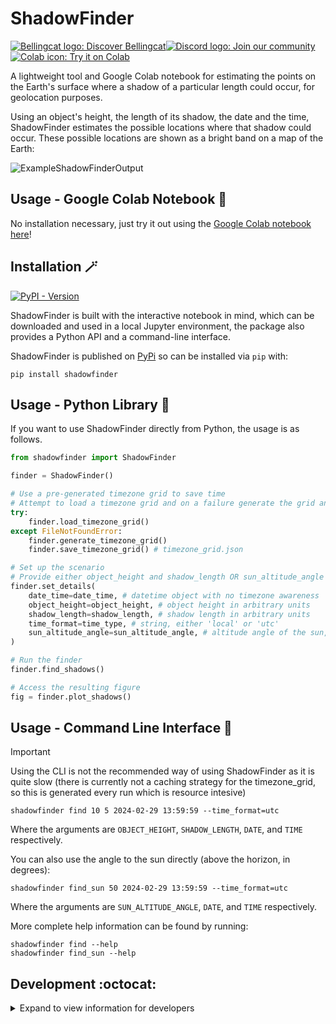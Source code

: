 # ShadowFinder

<a href="https://www.bellingcat.com"><img alt="Bellingcat logo: Discover Bellingcat" src="https://img.shields.io/badge/Discover%20Bellingcat-%20?style=for-the-badge&logo=data%3Aimage%2Fpng%3Bbase64%2CiVBORw0KGgoAAAANSUhEUgAAAA4AAAAYCAYAAADKx8xXAAABhGlDQ1BJQ0MgcHJvZmlsZQAAKJF9kT1Iw0AcxV9TS0UqDnZQEcxQneyiIo6likWwUNoKrTqYXPoFTRqSFBdHwbXg4Mdi1cHFWVcHV0EQ%2FABxdnBSdJES%2F5cUWsR4cNyPd%2Fced%2B8AoVllqtkTA1TNMtKJuJjLr4rBVwQwhhBEDEvM1JOZxSw8x9c9fHy9i%2FIs73N%2Fjn6lYDLAJxLHmG5YxBvEs5uWznmfOMzKkkJ8Tjxp0AWJH7kuu%2FzGueSwwDPDRjY9TxwmFktdLHcxKxsq8QxxRFE1yhdyLiuctzir1Tpr35O%2FMFTQVjJcpzmKBJaQRIo6klFHBVVYiNKqkWIiTftxD%2F%2BI40%2BRSyZXBYwcC6hBheT4wf%2Fgd7dmcXrKTQrFgcCLbX%2BMA8FdoNWw7e9j226dAP5n4Err%2BGtNYO6T9EZHixwBA9vAxXVHk%2FeAyx1g6EmXDMmR%2FDSFYhF4P6NvygODt0Dfmttbex%2BnD0CWulq%2BAQ4OgYkSZa97vLu3u7d%2Fz7T7%2BwHEU3LHAa%2FQ6gAAAAZiS0dEAAAAAAAA%2BUO7fwAAAAlwSFlzAAAuIwAALiMBeKU%2FdgAAAAd0SU1FB%2BgFHwwiMH4odB4AAAAZdEVYdENvbW1lbnQAQ3JlYXRlZCB3aXRoIEdJTVBXgQ4XAAAA50lEQVQ4y82SvWpCQRCFz25ERSJiCNqlUiS1b5AuEEiZIq1NOsGXCKms0wXSp9T6dskDiFikyiPc%2FrMZyf3FXSGQ0%2BzuzPl2ZoeVKgQ0gQ2wBVpVHlcDkjM5V%2FJ5nag6sJ%2FZX%2Bh%2FC7gEhqeAFKf7p1M9aB3b5oN1OomB7g1axUBPBr3GQHODHmOgqUF3MZAzKI2d4LWBV4H%2BMXDuJd1a7Cew1k7SwksaHC4LqNaw7aeX9GWHXkC1G1sTAS17Y3Kk2lnp4wNLiz0DrgLq8qt2MfmSSabAO%2FBBXp26dtrADPjOmN%2BAUdG7B3cE61l5hOZiAAAAAElFTkSuQmCC&logoColor=%23fff&color=%23000"></a><!--
--><a href="https://discord.gg/bellingcat"><img alt="Discord logo: Join our community" src="https://img.shields.io/badge/Join%20our%20community-%20?style=for-the-badge&logo=discord&logoColor=%23fff&color=%235865F2"></a><!--
--><a href="https://colab.research.google.com/github/Bellingcat/ShadowFinder/blob/main/ShadowFinderColab.ipynb"><img alt="Colab icon: Try it on Colab" src="https://img.shields.io/badge/Try%20it%20on%20Colab-%20?style=for-the-badge&logo=googlecolab&logoColor=fff&logoSize=auto&color=e8710a"></a>

A lightweight tool and Google Colab notebook for estimating the points on the Earth's surface where a shadow of a particular length could occur, for geolocation purposes.

Using an object's height, the length of its shadow, the date and the time, ShadowFinder estimates the possible locations where that shadow could occur. These possible locations are shown as a bright band on a map of the Earth:

![ExampleShadowFinderOutput](https://github.com/bellingcat/ShadowFinder/assets/54807169/391c9b54-d5b4-463f-9c09-94ff1fec6ee4)


## Usage - Google Colab Notebook 🚀
No installation necessary, just try it out using the [Google Colab notebook here](https://colab.research.google.com/github/Bellingcat/ShadowFinder/blob/main/ShadowFinderColab.ipynb)!

## Installation :magic_wand:
[![PyPI - Version](https://img.shields.io/pypi/v/ShadowFinder)](https://pypi.org/project/ShadowFinder/)

ShadowFinder is built with the interactive notebook in mind, which can be downloaded and used in a local Jupyter environment, the package also provides a Python API and a command-line interface.

ShadowFinder is published on [PyPi](https://pypi.org/project/ShadowFinder/) so can be installed via `pip` with:

```shell
pip install shadowfinder
```
## Usage - Python Library 🐍

If you want to use ShadowFinder directly from Python, the usage is as follows.

```python
from shadowfinder import ShadowFinder

finder = ShadowFinder()

# Use a pre-generated timezone grid to save time
# Attempt to load a timezone grid and on a failure generate the grid and save to file
try:
    finder.load_timezone_grid()
except FileNotFoundError:
    finder.generate_timezone_grid()
    finder.save_timezone_grid() # timezone_grid.json

# Set up the scenario
# Provide either object_height and shadow_length OR sun_altitude_angle
finder.set_details(
    date_time=date_time, # datetime object with no timezone awareness
    object_height=object_height, # object height in arbitrary units
    shadow_length=shadow_length, # shadow length in arbitrary units
    time_format=time_type, # string, either 'local' or 'utc'
    sun_altitude_angle=sun_altitude_angle, # altitude angle of the sun, in degrees above the horizon
)

# Run the finder
finder.find_shadows()

# Access the resulting figure
fig = finder.plot_shadows()
```

## Usage - Command Line Interface 🐌
>[!IMPORTANT]
> Using the CLI is not the recommended way of using ShadowFinder as it is quite slow (there is currently not a caching strategy for the timezone_grid, so this is generated every run which is resource intesive)

```shell
shadowfinder find 10 5 2024-02-29 13:59:59 --time_format=utc
```
Where the arguments are `OBJECT_HEIGHT`, `SHADOW_LENGTH`, `DATE`, and `TIME` respectively.

You can also use the angle to the sun directly (above the horizon, in degrees):

```shell
shadowfinder find_sun 50 2024-02-29 13:59:59 --time_format=utc
```
Where the arguments are `SUN_ALTITUDE_ANGLE`, `DATE`, and `TIME` respectively.

More complete help information can be found by running:

```shell
shadowfinder find --help
shadowfinder find_sun --help
```

## Development :octocat:

<details>
<summary>Expand to view information for developers</summary>

This section describes how to install the project to run it from source, for example if you want to build new features.

```bash
# Clone the repository
git clone https://github.com/bellingcat/ShadowFinder.git

# Change directory to the project folder
cd ShadowFinder
```

This project uses [Poetry](https://python-poetry.org/docs) for dependency management and packaging.

```bash
# Install poetry if you haven't already
pip install poetry

# Install dependencies
poetry install

# Setup pre-commit hooks
poetry run pre-commit install

# Run the tool
poetry run shadowfinder --help

# Run tests against your current Python interpreter
poetry run pytest

# Or, run pytest against all shadowfinder supported Python versions
poetry run tox p  # p=run in parallel
```
</details>
